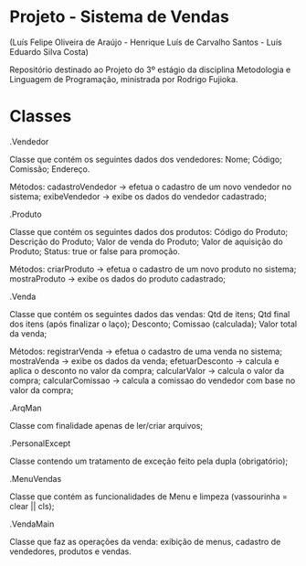 # Projeto - Sistema de Vendas 
(Luís Felipe Oliveira de Araújo - Henrique Luís de Carvalho Santos - Luís Eduardo Silva Costa)

Repositório destinado ao Projeto do 3º estágio da disciplina Metodologia e Linguagem de Programação, ministrada por Rodrigo Fujioka.

# Classes

.Vendedor

  Classe que contém os seguintes dados dos vendedores:
      Nome;
      Código;
      Comissão;
      Endereço.
  
  Métodos:
      cadastroVendedor -> efetua o cadastro de um novo vendedor no sistema;
      exibeVendedor -> exibe os dados do vendedor cadastrado;
  
.Produto

  Classe que contém os seguintes dados dos produtos:
      Código do Produto;
      Descrição do Produto;
      Valor de venda do Produto;
      Valor de aquisição do Produto;
      Status: true or false para promoção.
  
  Métodos:
      criarProduto -> efetua o cadastro de um novo produto no sistema;
      mostraProduto -> exibe os dados do produto cadastrado;
      
      
 .Venda

  Classe que contém os seguintes dados das vendas:
      Qtd de itens;
      Qtd final dos itens (após finalizar o laço);
      Desconto;
      Comissao (calculada);
      Valor total da venda;
  
  Métodos:
      registrarVenda -> efetua o cadastro de uma venda no sistema;
      mostraVenda -> exibe os dados da venda;
      efetuarDesconto -> calcula e aplica o desconto no valor da compra;
      calcularValor -> calcula o valor da compra;
      calcularComissao -> calcula a comissao do vendedor com base no valor da compra;
 
 .ArqMan
 
  Classe com finalidade apenas de ler/criar arquivos;
  
.PersonalExcept

 Classe contendo um tratamento de exceção feito pela dupla (obrigatório);
 
.MenuVendas

 Classe que contém as funcionalidades de Menu e limpeza (vassourinha = clear || cls);
 
.VendaMain

 Classe que faz as operações da venda: exibição de menus, cadastro de vendedores, produtos e vendas.
